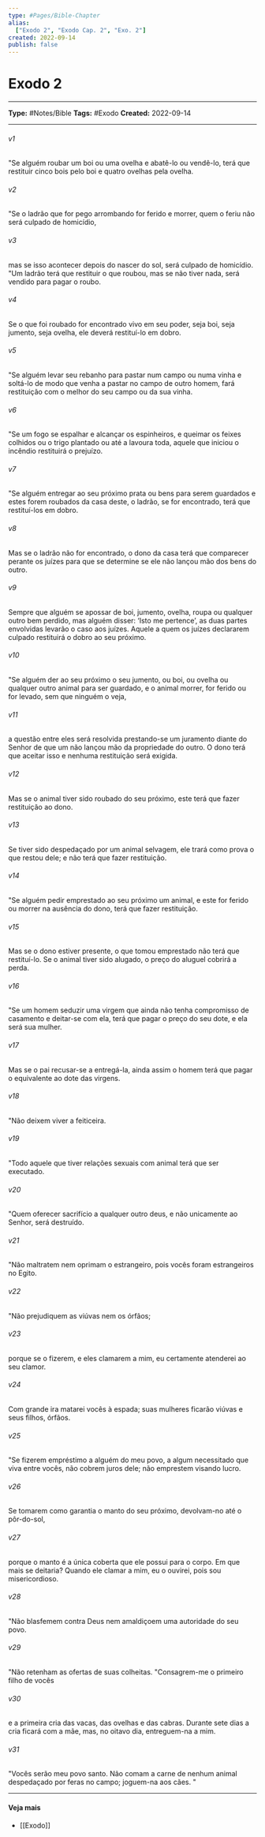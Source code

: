 ```yaml
---
type: #Pages/Bible-Chapter
alias:
  ["Exodo 2", "Exodo Cap. 2", "Exo. 2"]
created: 2022-09-14
publish: false
---
```


# Exodo 2

---

**Type:** #Notes/Bible
**Tags:** #Exodo
**Created:** 2022-09-14

---

###### v1
"Se alguém roubar um boi ou uma ovelha e abatê-lo ou vendê-lo, terá que restituir cinco bois pelo boi e quatro ovelhas pela ovelha.
###### v2
"Se o ladrão que for pego arrombando for ferido e morrer, quem o feriu não será culpado de homicídio,
###### v3
mas se isso acontecer depois do nascer do sol, será culpado de homicídio. "Um ladrão terá que restituir o que roubou, mas se não tiver nada, será vendido para pagar o roubo.
###### v4
Se o que foi roubado for encontrado vivo em seu poder, seja boi, seja jumento, seja ovelha, ele deverá restituí-lo em dobro.
###### v5
"Se alguém levar seu rebanho para pastar num campo ou numa vinha e soltá-lo de modo que venha a pastar no campo de outro homem, fará restituição com o melhor do seu campo ou da sua vinha.
###### v6
"Se um fogo se espalhar e alcançar os espinheiros, e queimar os feixes colhidos ou o trigo plantado ou até a lavoura toda, aquele que iniciou o incêndio restituirá o prejuízo.
###### v7
"Se alguém entregar ao seu próximo prata ou bens para serem guardados e estes forem roubados da casa deste, o ladrão, se for encontrado, terá que restituí-los em dobro.
###### v8
Mas se o ladrão não for encontrado, o dono da casa terá que comparecer perante os juízes para que se determine se ele não lançou mão dos bens do outro.
###### v9
Sempre que alguém se apossar de boi, jumento, ovelha, roupa ou qualquer outro bem perdido, mas alguém disser: ‘Isto me pertence’, as duas partes envolvidas levarão o caso aos juízes. Aquele a quem os juízes declararem culpado restituirá o dobro ao seu próximo.
###### v10
"Se alguém der ao seu próximo o seu jumento, ou boi, ou ovelha ou qualquer outro animal para ser guardado, e o animal morrer, for ferido ou for levado, sem que ninguém o veja,
###### v11
a questão entre eles será resolvida prestando-se um juramento diante do Senhor de que um não lançou mão da propriedade do outro. O dono terá que aceitar isso e nenhuma restituição será exigida.
###### v12
Mas se o animal tiver sido roubado do seu próximo, este terá que fazer restituição ao dono.
###### v13
Se tiver sido despedaçado por um animal selvagem, ele trará como prova o que restou dele; e não terá que fazer restituição.
###### v14
"Se alguém pedir emprestado ao seu próximo um animal, e este for ferido ou morrer na ausência do dono, terá que fazer restituição.
###### v15
Mas se o dono estiver presente, o que tomou emprestado não terá que restituí-lo. Se o animal tiver sido alugado, o preço do aluguel cobrirá a perda.
###### v16
"Se um homem seduzir uma virgem que ainda não tenha compromisso de casamento e deitar-se com ela, terá que pagar o preço do seu dote, e ela será sua mulher.
###### v17
Mas se o pai recusar-se a entregá-la, ainda assim o homem terá que pagar o equivalente ao dote das virgens.
###### v18
"Não deixem viver a feiticeira.
###### v19
"Todo aquele que tiver relações sexuais com animal terá que ser executado.
###### v20
"Quem oferecer sacrifício a qualquer outro deus, e não unicamente ao Senhor, será destruído.
###### v21
"Não maltratem nem oprimam o estrangeiro, pois vocês foram estrangeiros no Egito.
###### v22
"Não prejudiquem as viúvas nem os órfãos;
###### v23
porque se o fizerem, e eles clamarem a mim, eu certamente atenderei ao seu clamor.
###### v24
Com grande ira matarei vocês à espada; suas mulheres ficarão viúvas e seus filhos, órfãos.
###### v25
"Se fizerem empréstimo a alguém do meu povo, a algum necessitado que viva entre vocês, não cobrem juros dele; não emprestem visando lucro.
###### v26
Se tomarem como garantia o manto do seu próximo, devolvam-no até o pôr-do-sol,
###### v27
porque o manto é a única coberta que ele possui para o corpo. Em que mais se deitaria? Quando ele clamar a mim, eu o ouvirei, pois sou misericordioso.
###### v28
"Não blasfemem contra Deus nem amaldiçoem uma autoridade do seu povo.
###### v29
"Não retenham as ofertas de suas colheitas. "Consagrem-me o primeiro filho de vocês
###### v30
e a primeira cria das vacas, das ovelhas e das cabras. Durante sete dias a cria ficará com a mãe, mas, no oitavo dia, entreguem-na a mim.
###### v31
"Vocês serão meu povo santo. Não comam a carne de nenhum animal despedaçado por feras no campo; joguem-na aos cães. "


---

#### Veja mais

- [[Exodo]]
